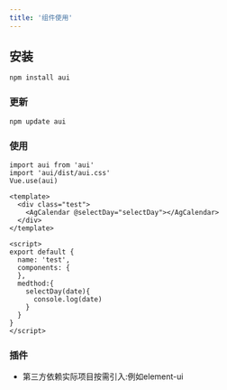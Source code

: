 ```yaml
---
title: '组件使用'
---
```

##  安装

```
npm install aui
```
###  更新

```
npm update aui
```
###  使用
```
import aui from 'aui'
import 'aui/dist/aui.css'
Vue.use(aui)
```
```vue
<template>
  <div class="test">
    <AgCalendar @selectDay="selectDay"></AgCalendar>
  </div>
</template>

<script>
export default {
  name: 'test',
  components: {
  },
  medthod:{
    selectDay(date){
      console.log(date)
    }
  }
}
</script>

```
### 插件
- 第三方依赖实际项目按需引入:例如element-ui